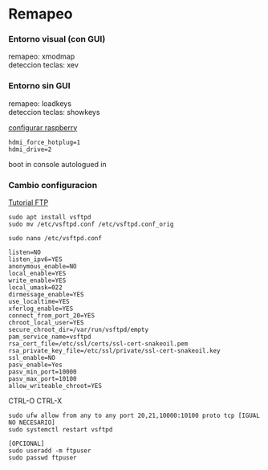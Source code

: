 # Remapeo

### Entorno visual (con GUI)
remapeo: xmodmap</br>
deteccion teclas: xev

### Entorno sin GUI
remapeo: loadkeys</br>
deteccion teclas: showkeys

[configurar raspberry](https://raspberrypi.stackexchange.com/questions/2169/how-do-i-force-the-raspberry-pi-to-turn-on-hdmi#:~:text=hdmi_force_hotplug%3D1%20sets%20the%20Raspbmc,no%20audio\)%20mode%20by%20default.)

```
hdmi_force_hotplug=1
hdmi_drive=2
```

boot in console autologued in


### Cambio configuracion
[Tutorial FTP](https://linuxconfig.org/how-to-setup-and-use-ftp-server-in-ubuntu-linux)

```
sudo apt install vsftpd
sudo mv /etc/vsftpd.conf /etc/vsftpd.conf_orig

sudo nano /etc/vsftpd.conf
```

```
listen=NO
listen_ipv6=YES
anonymous_enable=NO
local_enable=YES
write_enable=YES
local_umask=022
dirmessage_enable=YES
use_localtime=YES
xferlog_enable=YES
connect_from_port_20=YES
chroot_local_user=YES
secure_chroot_dir=/var/run/vsftpd/empty
pam_service_name=vsftpd
rsa_cert_file=/etc/ssl/certs/ssl-cert-snakeoil.pem
rsa_private_key_file=/etc/ssl/private/ssl-cert-snakeoil.key
ssl_enable=NO
pasv_enable=Yes
pasv_min_port=10000
pasv_max_port=10100
allow_writeable_chroot=YES
```

CTRL-O
CTRL-X

```
sudo ufw allow from any to any port 20,21,10000:10100 proto tcp [IGUAL NO NECESARIO]
sudo systemctl restart vsftpd
```

```
[OPCIONAL]
sudo useradd -m ftpuser
sudo passwd ftpuser
```
